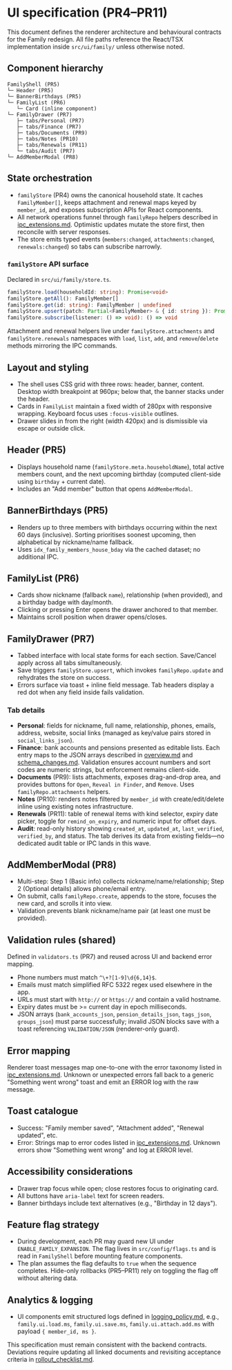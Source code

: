 # UI specification (PR4–PR11)

This document defines the renderer architecture and behavioural contracts for the Family redesign. All file paths reference the React/TSX implementation inside `src/ui/family/` unless otherwise noted.

## Component hierarchy
```
FamilyShell (PR5)
└─ Header (PR5)
└─ BannerBirthdays (PR5)
└─ FamilyList (PR6)
   └─ Card (inline component)
└─ FamilyDrawer (PR7)
   ├─ tabs/Personal (PR7)
   ├─ tabs/Finance (PR7)
   ├─ tabs/Documents (PR9)
   ├─ tabs/Notes (PR10)
   ├─ tabs/Renewals (PR11)
   └─ tabs/Audit (PR7)
└─ AddMemberModal (PR8)
```

## State orchestration
- `familyStore` (PR4) owns the canonical household state. It caches `FamilyMember[]`, keeps attachment and renewal maps keyed by `member_id`, and exposes subscription APIs for React components.
- All network operations funnel through `familyRepo` helpers described in [ipc_extensions.md](ipc_extensions.md). Optimistic updates mutate the store first, then reconcile with server responses.
- The store emits typed events (`members:changed`, `attachments:changed`, `renewals:changed`) so tabs can subscribe narrowly.

### `familyStore` API surface
Declared in `src/ui/family/store.ts`.

```ts
familyStore.load(householdId: string): Promise<void>
familyStore.getAll(): FamilyMember[]
familyStore.get(id: string): FamilyMember | undefined
familyStore.upsert(patch: Partial<FamilyMember> & { id: string }): Promise<void>
familyStore.subscribe(listener: () => void): () => void
```

Attachment and renewal helpers live under `familyStore.attachments` and `familyStore.renewals` namespaces with `load`, `list`, `add`, and `remove`/`delete` methods mirroring the IPC commands.

## Layout and styling
- The shell uses CSS grid with three rows: header, banner, content. Desktop width breakpoint at 960px; below that, the banner stacks under the header.
- Cards in `FamilyList` maintain a fixed width of 280px with responsive wrapping. Keyboard focus uses `:focus-visible` outlines.
- Drawer slides in from the right (width 420px) and is dismissible via escape or outside click.

## Header (PR5)
- Displays household name (`familyStore.meta.householdName`), total active members count, and the next upcoming birthday (computed client-side using `birthday` + current date).
- Includes an "Add member" button that opens `AddMemberModal`.

## BannerBirthdays (PR5)
- Renders up to three members with birthdays occurring within the next 60 days (inclusive). Sorting prioritises soonest upcoming, then alphabetical by nickname/name fallback.
- Uses `idx_family_members_house_bday` via the cached dataset; no additional IPC.

## FamilyList (PR6)
- Cards show nickname (fallback `name`), relationship (when provided), and a birthday badge with day/month.
- Clicking or pressing Enter opens the drawer anchored to that member.
- Maintains scroll position when drawer opens/closes.

## FamilyDrawer (PR7)
- Tabbed interface with local state forms for each section. Save/Cancel apply across all tabs simultaneously.
- Save triggers `familyStore.upsert`, which invokes `familyRepo.update` and rehydrates the store on success.
- Errors surface via toast + inline field message. Tab headers display a red dot when any field inside fails validation.

### Tab details
- **Personal**: fields for nickname, full name, relationship, phones, emails, address, website, social links (managed as key/value pairs stored in `social_links_json`).
- **Finance**: bank accounts and pensions presented as editable lists. Each entry maps to the JSON arrays described in [overview.md](overview.md#workstream-overview) and [schema_changes.md](schema_changes.md). Validation ensures account numbers and sort codes are numeric strings, but enforcement remains client-side.
- **Documents** (PR9): lists attachments, exposes drag-and-drop area, and provides buttons for `Open`, `Reveal in Finder`, and `Remove`. Uses `familyRepo.attachments` helpers.
- **Notes** (PR10): renders notes filtered by `member_id` with create/edit/delete inline using existing notes infrastructure.
- **Renewals** (PR11): table of renewal items with kind selector, expiry date picker, toggle for `remind_on_expiry`, and numeric input for offset days.
- **Audit**: read-only history showing `created_at`, `updated_at`, `last_verified`, `verified_by`, and status. The tab derives its data from existing fields—no dedicated audit table or IPC lands in this wave.

## AddMemberModal (PR8)
- Multi-step: Step 1 (Basic info) collects nickname/name/relationship; Step 2 (Optional details) allows phone/email entry.
- On submit, calls `familyRepo.create`, appends to the store, focuses the new card, and scrolls it into view.
- Validation prevents blank nickname/name pair (at least one must be provided).

## Validation rules (shared)
Defined in `validators.ts` (PR7) and reused across UI and backend error mapping.
- Phone numbers must match `^\+?[1-9]\d{6,14}$`.
- Emails must match simplified RFC 5322 regex used elsewhere in the app.
- URLs must start with `http://` or `https://` and contain a valid hostname.
- Expiry dates must be >= current day in epoch milliseconds.
- JSON arrays (`bank_accounts_json`, `pension_details_json`, `tags_json`, `groups_json`) must parse successfully; invalid JSON blocks save with a toast referencing `VALIDATION/JSON` (renderer-only guard).

## Error mapping
Renderer toast messages map one-to-one with the error taxonomy listed in [ipc_extensions.md](ipc_extensions.md#error-code-appendix). Unknown or unexpected errors fall back to a generic "Something went wrong" toast and emit an ERROR log with the raw message.

## Toast catalogue
- Success: "Family member saved", "Attachment added", "Renewal updated", etc.
- Error: Strings map to error codes listed in [ipc_extensions.md](ipc_extensions.md). Unknown errors show "Something went wrong" and log at ERROR level.

## Accessibility considerations
- Drawer trap focus while open; close restores focus to originating card.
- All buttons have `aria-label` text for screen readers.
- Banner birthdays include text alternatives (e.g., "Birthday in 12 days").

## Feature flag strategy
- During development, each PR may guard new UI under `ENABLE_FAMILY_EXPANSION`. The flag lives in `src/config/flags.ts` and is read in `FamilyShell` before mounting feature components.
- The plan assumes the flag defaults to `true` when the sequence completes. Hide-only rollbacks (PR5–PR11) rely on toggling the flag off without altering data.

## Analytics & logging
- UI components emit structured logs defined in [logging_policy.md](logging_policy.md), e.g., `family.ui.load.ms`, `family.ui.save.ms`, `family.ui.attach.add.ms` with payload `{ member_id, ms }`.

This specification must remain consistent with the backend contracts. Deviations require updating all linked documents and revisiting acceptance criteria in [rollout_checklist.md](rollout_checklist.md).
